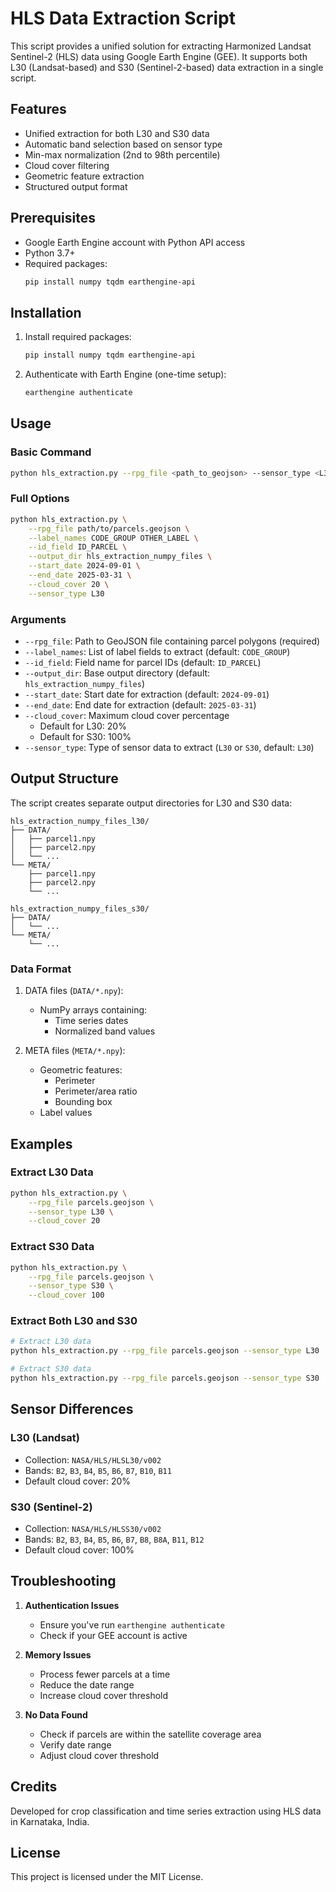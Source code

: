 # HLS Data Extraction Script

This script provides a unified solution for extracting Harmonized Landsat Sentinel-2 (HLS) data using Google Earth Engine (GEE). It supports both L30 (Landsat-based) and S30 (Sentinel-2-based) data extraction in a single script.

## Features

- Unified extraction for both L30 and S30 data
- Automatic band selection based on sensor type
- Min-max normalization (2nd to 98th percentile)
- Cloud cover filtering
- Geometric feature extraction
- Structured output format

## Prerequisites

- Google Earth Engine account with Python API access
- Python 3.7+
- Required packages:
  ```bash
  pip install numpy tqdm earthengine-api
  ```

## Installation

1. Install required packages:
   ```bash
   pip install numpy tqdm earthengine-api
   ```

2. Authenticate with Earth Engine (one-time setup):
   ```bash
   earthengine authenticate
   ```

## Usage

### Basic Command

```bash
python hls_extraction.py --rpg_file <path_to_geojson> --sensor_type <L30 or S30>
```

### Full Options

```bash
python hls_extraction.py \
    --rpg_file path/to/parcels.geojson \
    --label_names CODE_GROUP OTHER_LABEL \
    --id_field ID_PARCEL \
    --output_dir hls_extraction_numpy_files \
    --start_date 2024-09-01 \
    --end_date 2025-03-31 \
    --cloud_cover 20 \
    --sensor_type L30
```

### Arguments

- `--rpg_file`: Path to GeoJSON file containing parcel polygons (required)
- `--label_names`: List of label fields to extract (default: `CODE_GROUP`)
- `--id_field`: Field name for parcel IDs (default: `ID_PARCEL`)
- `--output_dir`: Base output directory (default: `hls_extraction_numpy_files`)
- `--start_date`: Start date for extraction (default: `2024-09-01`)
- `--end_date`: End date for extraction (default: `2025-03-31`)
- `--cloud_cover`: Maximum cloud cover percentage
  - Default for L30: 20%
  - Default for S30: 100%
- `--sensor_type`: Type of sensor data to extract (`L30` or `S30`, default: `L30`)

## Output Structure

The script creates separate output directories for L30 and S30 data:
```
hls_extraction_numpy_files_l30/
├── DATA/
│   ├── parcel1.npy
│   ├── parcel2.npy
│   └── ...
└── META/
    ├── parcel1.npy
    ├── parcel2.npy
    └── ...

hls_extraction_numpy_files_s30/
├── DATA/
│   └── ...
└── META/
    └── ...
```

### Data Format

1. DATA files (`DATA/*.npy`):
   - NumPy arrays containing:
     - Time series dates
     - Normalized band values

2. META files (`META/*.npy`):
   - Geometric features:
     - Perimeter
     - Perimeter/area ratio
     - Bounding box
   - Label values

## Examples

### Extract L30 Data
```bash
python hls_extraction.py \
    --rpg_file parcels.geojson \
    --sensor_type L30 \
    --cloud_cover 20
```

### Extract S30 Data
```bash
python hls_extraction.py \
    --rpg_file parcels.geojson \
    --sensor_type S30 \
    --cloud_cover 100
```

### Extract Both L30 and S30
```bash
# Extract L30 data
python hls_extraction.py --rpg_file parcels.geojson --sensor_type L30

# Extract S30 data
python hls_extraction.py --rpg_file parcels.geojson --sensor_type S30
```

## Sensor Differences

### L30 (Landsat)
- Collection: `NASA/HLS/HLSL30/v002`
- Bands: `B2`, `B3`, `B4`, `B5`, `B6`, `B7`, `B10`, `B11`
- Default cloud cover: 20%

### S30 (Sentinel-2)
- Collection: `NASA/HLS/HLSS30/v002`
- Bands: `B2`, `B3`, `B4`, `B5`, `B6`, `B7`, `B8`, `B8A`, `B11`, `B12`
- Default cloud cover: 100%

## Troubleshooting

1. **Authentication Issues**
   - Ensure you've run `earthengine authenticate`
   - Check if your GEE account is active

2. **Memory Issues**
   - Process fewer parcels at a time
   - Reduce the date range
   - Increase cloud cover threshold

3. **No Data Found**
   - Check if parcels are within the satellite coverage area
   - Verify date range
   - Adjust cloud cover threshold

## Credits

Developed for crop classification and time series extraction using HLS data in Karnataka, India.

## License

This project is licensed under the MIT License.
